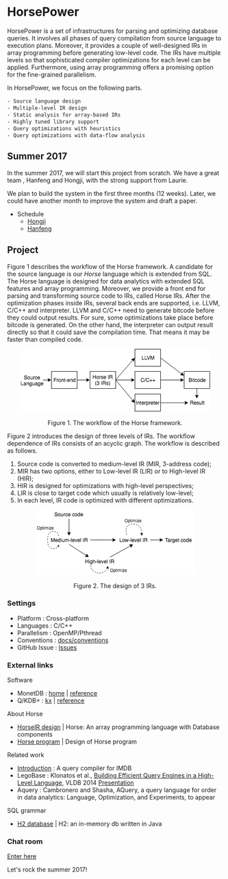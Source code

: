 # HorsePower

HorsePower is a set of infrastructures for parsing and optimizing database queries.
It involves all phases of query compilation from source language to execution
plans.  Moreover, it provides a couple of well-designed IRs in array programming
before generating low-level code.  The IRs have multiple levels so that
sophisticated compiler optimizations for each level can be applied.
Furthermore, using array programming offers a promising option for the
fine-grained parallelism.

In HorsePower, we focus on the following parts.

    - Source language design
    - Multiple-level IR design
    - Static analysis for array-based IRs
    - Highly tuned library support
    - Query optimizations with heuristics
    - Query optimizations with data-flow analysis

## Summer 2017

In the summer 2017, we will start this project from scratch.  We have a great team
, Hanfeng and Hongji, with the strong support from Laurie.

We plan to build the system in the first three months (12 weeks). Later, we
could have another month to improve the system and draft a paper.

- Schedule
  + [Hongji](docs/plans/hongji.md)
  + [Hanfeng](docs/plans/hanfeng.md)

## Project

Figure 1 describes the workflow of the Horse framework.  A candidate for the
source language is our *Horse* language which is extended from SQL.  The Horse
language is designed for data analytics with extended SQL features and array
programming.  Moreover, we provide a front end for parsing and transforming
source code to IRs, called Horse IRs.  After the optimization phases inside IRs,
several back ends are supported, i.e. LLVM, C/C++ and interpreter.  LLVM and
C/C++ need to generate bitcode before they could output results. For sure, some
optimizations take place before bitcode is generated.  On the other hand, the
interpreter can output result directly so that it could save the compilation
time.  That means it may be faster than compiled code.

<p align="center"><img src="docs/figures/horse-flow.png" /></p>
<p align="center">Figure 1. The workflow of the Horse framework.</p>

Figure 2 introduces the design of three levels of IRs.  The workflow dependence
of IRs consists of an acyclic graph.  The workflow is described as follows.

1. Source code is converted to medium-level IR (MIR, 3-address code);
2. MIR has two options, either to Low-level IR (LIR) or to High-level IR (HIR);
3. HIR is designed for optimizations with high-level perspectives;
4. LIR is close to target code which usually is relatively low-level;
5. In each level, IR code is optimized with different optimizations.

<p align="center"><img src="docs/figures/horse-ir.png" /></p>
<p align="center">Figure 2. The design of 3 IRs.</p>

### Settings

- Platform       : Cross-platform
- Languages      : C/C++
- Parallelism    : OpenMP/Pthread
- Conventions    : [docs/conventions](docs/conventions)
- GitHub Issue   : [Issues](https://github.com/Sable/HorsePower/issues)

### External links

Software

- MonetDB : [home](https://www.monetdb.org/Home) | [reference](https://www.monetdb.org/Documentation/SQLreference)
- Q/KDB+  : [kx](kx.com) | [reference](code.kx.com)

About Horse

- [HorseIR design](http://www.sable.mcgill.ca/~hanfeng.c/f17/horse_spec/) | Horse: An array programming language with Database components
- [Horse program](http://www.sable.mcgill.ca/~hanfeng.c/f17/horseir/) | Design of Horse program

Related work

- [Introduction](http://www.sable.mcgill.ca/~hanfeng.c/f17/talk2/slide.html) : A query compiler for IMDB
- LegoBase : Klonatos et al., [Building Efficient Query Engines in a High-Level Language](http://dl.acm.org/citation.cfm?id=2732959), VLDB 2014 [Presentation](http://www.sable.mcgill.ca/~hanfeng.c/f17/qcompiler/)
- Aquery   : Cambronero and Shasha, AQuery, a query language for order in data analytics: Language, Optimization, and Experiments, to appear

SQL grammar

- [H2 database](http://www.h2database.com/html/grammar.html) | H2: an in-memory db written in Java

### Chat room

[Enter here](https://gitter.im/Sable/HorsePower)

Let's rock the summer 2017!
